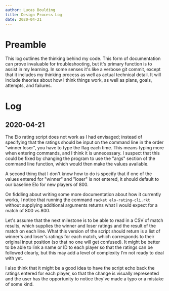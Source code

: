 ```yaml
---
author: Lucas Boulding
title: Design Process Log
date: 2020-04-21
---
```


# Preamble

This log outlines the thinking behind my code. This form of documentation can prove invaluable for troubleshooting, but it's primary function is to assist in my learning. In some senses it's like a verbose git commit, except that it includes my thinking process as well as actual technical detail. It will include theories about how I think things work, as well as plans, goals, attempts, and failures. 

# Log

## 2020-04-21 

The Elo rating script does not work as I had envisaged; instead of specifying that the ratings should be input on the command line in the order "winner loser", you have to type the flag each time. This means typing more when entering commands, and I think it is unnecessary.  I suspect that this could be fixed by changing the program to use the "args" section of the command line function, which would then make the values available.


A second thing that I don't know how to do is specify that if one of the values entered for "winner" and "loser" is not entered, it should default to our baseline Elo for new players of 800. 


On fiddling about writing some more documentation about how it currently works, I notice that running the command `racket elo-rating-cli.rkt` without supplying additional arguments returns what I would expect for a match of 800 vs 800. 


Let's assume that the next milestone is to be able to read in a CSV of match results, which supplies the winner and loser ratings and the result of the match on each line. What this version of the script should return is a list of winner's and loser's ratings for each match, which corresponds to their original input position (so that no one will get confused). It might be better to be able to link a name or ID to each player so that the ratings can be followed clearly, but this may add a level of complexity I'm not ready to deal with yet.    


I also think that it might be a good idea to have the script echo back the ratings entered for each player, so that the change is visually represented and the user has the opportunity to notice they've made a typo or a mistake of some kind. 
